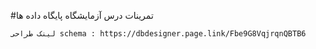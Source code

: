 #تمرینات درس آزمایشگاه پایگاه داده ها
```
لینک طراحی schema : https://dbdesigner.page.link/Fbe9G8VqjrqnQBTB6 
```
